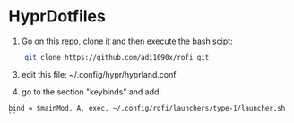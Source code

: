 # HyprDotfiles

1.  Go on this repo, clone it and then execute the bash scipt:

```bash
    git clone https://github.com/adi1090x/rofi.git
```

3.  edit this file: ~/.config/hypr/hyprland.conf

4.  go to the section "keybinds" and add:

```bash2
bind = $mainMod, A, exec, ~/.config/rofi/launchers/type-1/launcher.sh
``
